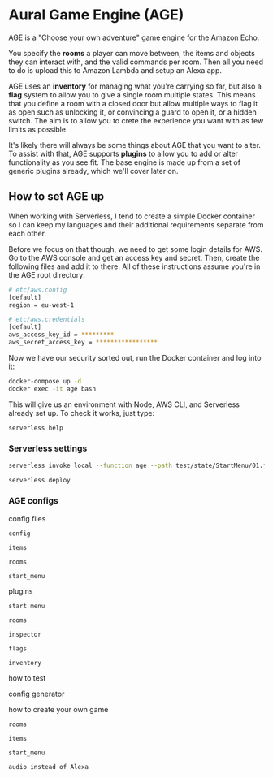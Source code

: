 # Aural Game Engine (AGE)

AGE is a "Choose your own adventure" game engine for the Amazon Echo.

You specify the **rooms** a player can move between, the items and objects they can interact with, and the valid commands per room. Then all you need to do is upload this to Amazon Lambda and setup an Alexa app.
 
AGE uses an **inventory** for managing what you're carrying so far, but also a **flag** system to allow you to give a single room multiple states. This means that you define a room with a closed door but allow multiple ways to flag it as open such as unlocking it, or convincing a guard to open it, or a hidden switch. The aim is to allow you to crete the experience you want with as few limits as possible.

It's likely there will always be some things about AGE that you want to alter. To assist with that, AGE supports **plugins** to allow you to add or alter functionality as you see fit. The base engine is made up from a set of generic plugins already, which we'll cover later on. 

## How to set AGE up

When working with Serverless, I tend to create a simple Docker container so I can keep my languages and their additional requirements separate from each other.

Before we focus on that though, we need to get some login details for AWS. Go to the AWS console and get an access key and secret. Then, create the following files and add it to there. All of these instructions assume you're in the AGE root directory:

```bash
# etc/aws.config
[default]
region = eu-west-1

# etc/aws.credentials
[default]
aws_access_key_id = *********
aws_secret_access_key = *****************
```

Now we have our security sorted out, run the Docker container and log into it:

```bash
docker-compose up -d
docker exec -it age bash
```

This will give us an environment with Node, AWS CLI, and Serverless already set up. To check it works, just type:

```bash
serverless help
```


### Serverless settings

```bash
serverless invoke local --function age --path test/state/StartMenu/01.json
```

```bash
serverless deploy
```

### AGE configs
  
config files

    config
    
    items
    
    rooms
    
    start_menu
    
plugins

    start menu
    
    rooms
    
    inspector
    
    flags
    
    inventory

how to test

config generator


how to create your own game

    rooms
    
    items
    
    start_menu
    
    audio instead of Alexa